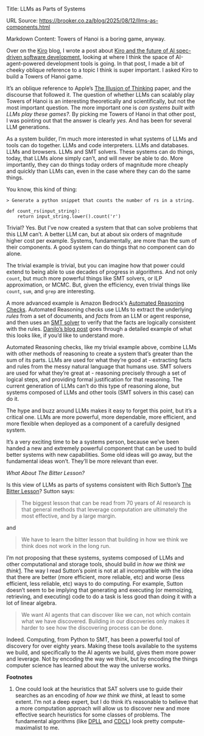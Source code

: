 Title: LLMs as Parts of Systems

URL Source: https://brooker.co.za/blog/2025/08/12/llms-as-components.html

Markdown Content:
Towers of Hanoi is a boring game, anyway.

Over on the [Kiro](https://kiro.dev/) blog, I wrote a post about [Kiro and the future of AI spec-driven software development](https://kiro.dev/blog/kiro-and-the-future-of-software-development/), looking at where I think the space of AI-agent-powered development tools is going. In that post, I made a bit of cheeky oblique reference to a topic I think is super important. I asked Kiro to build a Towers of Hanoi game.

It’s an oblique reference to Apple’s [The Illusion of Thinking](https://machinelearning.apple.com/research/illusion-of-thinking) paper, and the discourse that followed it. The question of whether LLMs can scalably play Towers of Hanoi is an interesting theoretically and scientifically, but not the most important question. The more important one is _can systems built with LLMs play these games?_. By picking me Towers of Hanoi in that other post, I was pointing out that the answer is clearly _yes_. And has been for several LLM generations.

As a system builder, I’m much more interested in what systems of LLMs and tools can do together. LLMs and code interpreters. LLMs and databases. LLMs and browsers. LLMs and SMT solvers. These systems can do things, today, that LLMs alone simply can’t, and will never be able to do. More importantly, they can do things today orders of magnitude more cheaply and quickly than LLMs can, even in the case where they can do the same things.

You know, this kind of thing:

```
> Generate a python snippet that counts the number of rs in a string.

def count_rs(input_string):
    return input_string.lower().count('r')
```

Trivial? Yes. But I’ve now created a system that that can solve problems that this LLM can’t. A better LLM can, but at about six orders of magnitude higher cost per example. Systems, fundamentally, are more than the sum of their components. A good system can do things that no component can do alone.

The trivial example is trivial, but you can imagine how that power could extend to being able to use decades of progress in algorithms. And not only `count`, but much more powerful things like SMT solvers, or ILP approximation, or MCMC. But, given the efficiency, even trivial things like `count`, `sum`, and `grep` are interesting.

A more advanced example is Amazon Bedrock’s [Automated Reasoning Checks](https://docs.aws.amazon.com/bedrock/latest/userguide/guardrails-automated-reasoning-checks.html). Automated Reasoning checks use LLMs to extract the underlying _rules_ from a set of documents, and _facts_ from an LLM or agent response, and then uses an [SMT solver](https://en.wikipedia.org/wiki/Satisfiability_modulo_theories) to verify that the facts are logically consistent with the rules. [Danilo’s blog post](https://aws.amazon.com/blogs/aws/minimize-ai-hallucinations-and-deliver-up-to-99-verification-accuracy-with-automated-reasoning-checks-now-available/) goes through a detailed example of what this looks like, if you’d like to understand more.

Automated Reasoning checks, like my trivial example above, combine LLMs with other methods of reasoning to create a system that’s greater than the sum of its parts. LLMs are used for what they’re good at - extracting facts and rules from the messy natural language that humans use. SMT solvers are used for what they’re great at - reasoning precisely through a set of logical steps, and providing formal justification for that reasoning. The current generation of LLMs can’t do this type of reasoning alone, but systems composed of LLMs and other tools (SMT solvers in this case) can do it.

The hype and buzz around LLMs makes it easy to forget this point, but it’s a critical one. LLMs are more powerful, more dependable, more efficient, and more flexible when deployed as a component of a carefully designed system.

It’s a very exciting time to be a systems person, because we’ve been handed a new and extremely powerful component that can be used to build better systems with new capabilities. Some old ideas will go away, but the fundamental ideas won’t. They’ll be more relevant than ever.

_What About The Bitter Lesson?_

Is this view of LLMs as parts of systems consistent with Rich Sutton’s [The Bitter Lesson](https://www.cs.utexas.edu/~eunsol/courses/data/bitter_lesson.pdf)? Sutton says:

> The biggest lesson that can be read from 70 years of AI research is that general methods that leverage computation are ultimately the most effective, and by a large margin.

and

> We have to learn the bitter lesson that building in how we think we think does not work in the long run.

I’m not proposing that these systems, systems composed of LLMs and other computational and storage tools, should build in _how we think we think_[1](https://brooker.co.za/blog/2025/08/12/llms-as-components.html#foot1). The way I read Sutton’s point is not at all incompatible with the idea that there are better (more efficient, more reliable, etc) and worse (less efficient, less reliable, etc) ways to do computing. For example, Sutton doesn’t seem to be implying that generating and executing (or memoizing, retrieving, and executing) code to do a task is less good than doing it with a lot of linear algebra.

> We want AI agents that can discover like we can, not which contain what we have discovered. Building in our discoveries only makes it harder to see how the discovering process can be done.

Indeed. Computing, from Python to SMT, has been a powerful tool of discovery for over eighty years. Making these tools available to the systems we build, and specifically to the AI agents we build, gives them more power and leverage. Not by encoding the way we think, but by encoding the things computer science has learned about the way the universe works.

**Footnotes**

1.   [](https://brooker.co.za/blog/2025/08/12/llms-as-components.html) One could look at the heuristics that SAT solvers use to guide their searches as an encoding of _how we think we think_, at least to some extent. I’m not a deep expert, but I do think it’s reasonable to believe that a more computation approach will allow us to discover new and more effective search heuristics for some classes of problems. The fundamental algorithms (like [DPLL](https://en.wikipedia.org/wiki/DPLL_algorithm) and [CDCL](https://en.wikipedia.org/wiki/Conflict-driven_clause_learning)) look pretty compute-maximalist to me.